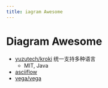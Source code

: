 ```yaml
---
title: iagram Awesome
---
```


# Diagram Awesome

- [yuzutech/kroki](https://github.com/yuzutech/kroki)
  统一支持多种语言
  - MIT, Java
- [asciiflow](https://asciiflow.com)
- [vega/vega](https://github.com/vega/vega)
